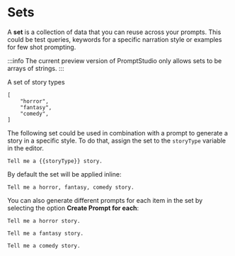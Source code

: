 # Sets

A **set** is a collection of data that you can reuse across your prompts. This could be test queries, keywords
for a specific narration style or examples for few shot prompting.

:::info
The current preview version of PromptStudio only allows sets to be arrays of strings.
:::

A set of story types

```text title="story_types.json"
[
    "horror",
    "fantasy",
    "comedy",
]
```

The following set could be used in combination with a prompt to generate a story in a specific style. To do that, assign
the set to the `storyType` variable in the editor.

```text title="prompt template"
Tell me a {{storyType}} story.
```

By default the set will be applied inline:

```text
Tell me a horror, fantasy, comedy story.
```

You can also generate different prompts for each item in the set by selecting the option **Create Prompt for each**:

```text
Tell me a horror story.
```

```text
Tell me a fantasy story.
```

```text
Tell me a comedy story.
```
